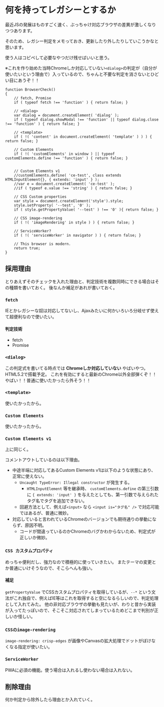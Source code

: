 # 何を持ってレガシーとするか

最近JSの発展はものすごく速く、ぶっちゃけ対応ブラウザの差異が激しくなりつつあります。

そのため、レガシー判定をメモっておき、更新したり外したりしていこうかなと思います。

使う人はコピペして必要なやつだけ残せばいいと思う。

※これを作り始めた当時Chromeしか対応していない`<dialog>`の判定が（自分が使いたいという理由で）入っているので、ちゃんと不要な判定を消さないとひどい目にあうぞ！！

```
function BrowserCheck()
{
	// fetch, Promise
	if ( typeof fetch !== 'function' ) { return false; }

	// <dialog>
	var dialog = document.createElement( 'dialog' );
	if ( typeof dialog.showModal !== 'function' || typeof dialog.close !== 'function' ) { return false; }

	// <template>
	if ( !( 'content' in document.createElement( 'template' ) ) ) { return false; }

	// Custom Elements
	if ( !( 'customElements' in window ) || typeof customElements.define !== 'function' ) { return false; }


	// Custom Elements v1
	//customElements.define( 'ce-test', class extends HTMLInputElement{}, { extends: 'input' } );
	//var e = document.createElement( 'ce-test' );
	//if ( typeof e.value !== 'string' ) { return false; }

	// CSS Custom properties
	var style = document.createElement('style').style;
	style.setProperty( '--test', '0' );
	if ( style.getPropertyValue( '--test' ) !== '0' ){ return false; }

	// CSS image-rendering
	if ( !( 'imageRendering' in style ) ) { return false; }

	// ServiceWorker?
	if ( !( 'serviceWorker' in navigator ) ) { return false; }

	// This browser is modern.
	return true;
}
```

## 採用理由

とりあえずそのチェックを入れた理由と、判定技術を複数同時にできる場合はその種類を書いておく。
後なんか補足があれが書いておく。

### `fetch`

IEとかレガシーな奴は対応してないし、Ajaxみたいに何かいろいろ分岐せず使えて超便利なので使いたい。

#### 判定技術

* fetch
* Promise

### `<dialog>`

この判定式を書いてる時点では **Chromeしか対応していない** やばいやつ。HTML5.2で搭載予定。
これを有効にすると最新のChrome以外全部弾くぞ！！やばい！！普通に使いたかったら外そう！！

### `<template>`

使いたかったから。

### `Custom Elements`

使いたかったから。

### `Custom Elements v1`

上に同じく。

コメントアウトしているのは以下理由。

* 中途半端に対応してあるCustom Elements v1は以下のような状態にあり、正常に使えない。
	* `Uncaught TypeError: Illegal constructor` が発生する。
		* `HTMLInputElement` 等を継承時、 `customElements.define` の第三引数に `{ extends: 'input' }` を与えたとしても、第一引数で与えられたタグ名でタグを追加できない。
	* 回避方法として、例えば`<input>` なら `<input is="タグ名" />` で対応可能ではあるが、普通に微妙。
* 対応していると言われているChromeのバージョンでも期待通りの挙動にならず、原因不明。
	* コードが間違っているのかChromeのバグかわからないため、判定式が正しいか微妙。

### `CSS カスタムプロパティ`

めっちゃ便利だし、強力なので積極的に使っていきたい。
またテーマの変更とか普通にいけそうなので、そこらへんも強い。

#### 補足

`getPropertyValue` でCSSカスタムプロパティを取得しているが、`--*` という文法がこれ独自で、例えばIE等はこれを取得すると空になるらしいので、判定処理として入れてみた。
他の非対応ブラウザの挙動も見たいが、わりと昔から実装が入ってたっぽいので、そこそこ対応されてしまっているためどこまで判別が正しいか怪しい。

### `CSSのimage-rendering`

`image-rendering: crisp-edges` が画像やCanvasの拡大処理でドットがぼけなくなる指定が使いたい。

### `ServiceWorker`

PWAに必須の機能。使う場合は入れるし使わない場合は入れない。

## 削除理由

何か判定から除外したら理由とか入れていく。
